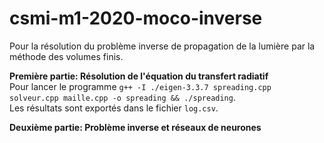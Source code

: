 # csmi-m1-2020-moco-inverse

Pour la résolution du problème inverse de propagation de la lumière par la méthode des volumes finis.

__Première partie: Résolution de l'équation du transfert radiatif__    
Pour lancer le programme `g++ -I ./eigen-3.3.7 spreading.cpp solveur.cpp maille.cpp -o spreading && ./spreading`.     
Les résultats sont exportés dans le fichier `log.csv`.


__Deuxième partie: Problème inverse et réseaux de neurones__

